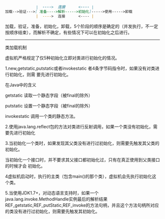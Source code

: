 ```markdown
              |  ---->  连接      <---- |
加载-->验证--->[ 准备---->解析----->初始化]----->使用----->卸载
              |  ---->  连接      <---- |
```



加载，验证，准备，初始化，卸载，5个阶段的顺序是确定的（并发执行，不一定按顺序结束），而解析不确定，有些情况下可以在初始化之后进行。

---

类加载机制

虚拟机严格规定了仅5种初始化立即对类进行初始化的情况。

1.new,getstatic,putstatic或者invokestatic 者4条字节码指令时，如果没有对类进行初始化，则需 要先进行初始化。

在Java中的含义

getstatic 读取一个静态字段（被final的除外）

putstatic 设置一个静态字段（被final的除外）

invokestatic 调用一个类的静态方法。

2.使用java.lang.reflect包的方法对类进行反射调用，如果一个类没有初始化，需要先进行初始化

3.当初始化一个类时，如果发现其父类没有进行过初始化，则需要先触发其父类的初始化。

当初始化一个接口时，并不要求其父接口都初始化过，只有在真正使用到父类接口的时候才会 初始化。

4虚拟机启动时，执行的主类（包含main\(\)的那个类），虚拟机会先执行初始化这个类。

5.当使用JDK1.7+，对动态语言支持时，如果一个java.lang.invoke.MethodHandle实例最后的解析结果REF\_getstatic,REF\_putStatic,REF\_invoke的方法句柄，并且这个方法句柄所对应的类没有进行过初始化，则需要先触发其初始化。

